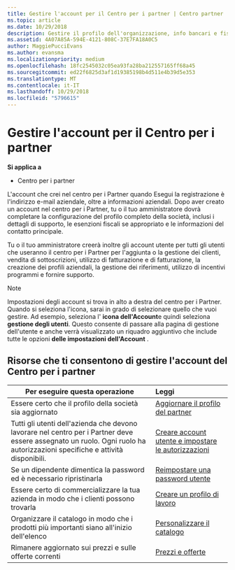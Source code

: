 ```yaml
---
title: Gestire l'account per il Centro per i partner | Centro partner
ms.topic: article
ms.date: 10/29/2018
description: Gestire il profilo dell'organizzazione, info bancari e fiscali e gli utenti.
ms.assetid: 4A07A85A-594E-4121-808C-37E7FA18A0C5
author: MaggiePucciEvans
ms.author: evansma
ms.localizationpriority: medium
ms.openlocfilehash: 18fc2545032c05ea93fa28ba212557165ff68a45
ms.sourcegitcommit: ed22f6825d3af1d19385198b4d511e4b39d5e353
ms.translationtype: MT
ms.contentlocale: it-IT
ms.lasthandoff: 10/29/2018
ms.locfileid: "5796615"
---
```

# <a name="manage-your-partner-center-account"></a>Gestire l'account per il Centro per i partner

**Si applica a**

-  Centro per i partner

L'account che crei nel centro per i Partner quando Esegui la registrazione è l'indirizzo e-mail aziendale, oltre a informazioni aziendali. Dopo aver creato un account nel centro per i Partner, tu o il tuo amministratore dovrà completare la configurazione del profilo completo della società, inclusi i dettagli di supporto, le esenzioni fiscali se appropriato e le informazioni del contatto principale. 

Tu o il tuo amministratore creerà inoltre gli account utente per tutti gli utenti che useranno il centro per i Partner per l'aggiunta o la gestione dei clienti, vendita di sottoscrizioni, utilizzo di fatturazione e di fatturazione, la creazione dei profili aziendali, la gestione dei riferimenti, utilizzo di incentivi programmi e fornire supporto.

>[!NOTE]
>Impostazioni degli account si trova in alto a destra del centro per i Partner. Quando si seleziona l'icona, sarai in grado di selezionare quello che vuoi gestire. Ad esempio, seleziona l' **icona dell'Account**e quindi seleziona **gestione degli utenti**. Questo consente di passare alla pagina di gestione dell'utente e anche verrà visualizzato un riquadro aggiuntivo che include tutte le opzioni **delle impostazioni dell'Account** .


## <a name="resources-to-help-you-manage-your-partner-center-account"></a>Risorse che ti consentono di gestire l'account del Centro per i partner

|**Per eseguire questa operazione**   |**Leggi**   |
|-----------------------|:-----------------------|
|Essere certo che il profilo della società sia aggiornato   |[Aggiornare il profilo del partner](update-your-partner-profile.md)|
|Tutti gli utenti dell'azienda che devono lavorare nel centro per i Partner deve essere assegnato un ruolo. Ogni ruolo ha autorizzazioni specifiche e attività disponibili.|[Creare account utente e impostare le autorizzazioni](create-user-accounts-and-set-permissions.md)|
|Se un dipendente dimentica la password ed è necessario ripristinarla  |[Reimpostare una password utente](reset-a-user-password.md)|
|Essere certo di commercializzare la tua azienda in modo che i clienti possono trovarla   |[Creare un profilo di lavoro](create-a-marketing-profile.md)|
|Organizzare il catalogo in modo che i prodotti più importanti siano all'inizio dell'elenco   |[Personalizzare il catalogo](customize-the-catalog.md)|
|Rimanere aggiornato sui prezzi e sulle offerte correnti   |[Prezzi e offerte](pricing-and-offers.md)|













 

 



